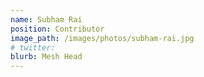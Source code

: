 ```yaml
---
name: Subham Rai
position: Contributor
image_path: /images/photos/subham-rai.jpg
# twitter: 
blurb: Mesh Head
---
```

